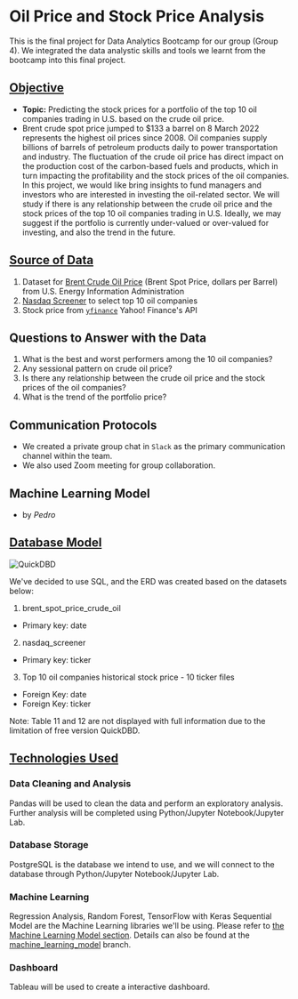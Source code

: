 # Oil Price and Stock Price Analysis

This is the final project for Data Analytics Bootcamp for our group (Group 4). We integrated the data analystic skills and tools we learnt from the bootcamp into this final project.

## [Objective](https://github.com/kobertlam/Oil_Price_and_Stock_Price_Analysis/tree/presentation)

* **Topic:** Predicting the stock prices for a portfolio of the top 10 oil companies trading in U.S. based on the crude oil price.
* Brent crude spot price jumped to $133 a barrel on 8 March 2022 represents the highest oil prices since 2008.  Oil companies supply billions of barrels of petroleum products daily to power transportation and industry.  The fluctuation of the crude oil price has direct impact on the production cost of the carbon-based fuels and products, which in turn impacting the profitability and the stock prices of the oil companies.  In this project, we would like bring insights to fund managers and investors who are interested in investing the oil-related sector.  We will study if there is any relationship between the crude oil price and the stock prices of the top 10 oil companies trading in U.S.  Ideally, we may suggest if the portfolio is currently under-valued or over-valued for investing, and also the trend in the future.
  
## [Source of Data](https://github.com/kobertlam/Oil_Price_and_Stock_Price_Analysis/tree/dataset)

1. Dataset for [Brent Crude Oil Price](https://www.eia.gov/dnav/pet/hist_xls/RBRTEd.xls) (Brent Spot Price, dollars per Barrel) from U.S. Energy Information Administration
2. [Nasdaq Screener](https://www.nasdaq.com/market-activity/stocks/screener) to select top 10 oil companies
3. Stock price from [`yfinance`](https://pypi.org/project/yfinance/) Yahoo! Finance's API 

## Questions to Answer with the Data

1. What is the best and worst performers among the 10 oil companies?
2. Any sessional pattern on crude oil price?
3. Is there any relationship between the crude oil price and the stock prices of the oil companies?
4. What is the trend of the portfolio price?

## Communication Protocols

* We created a private group chat in `Slack` as the primary communication channel within the team.
* We also used Zoom meeting for group collaboration.

## Machine Learning Model

* by *Pedro*

## [Database Model](https://github.com/kobertlam/Oil_Price_and_Stock_Price_Analysis/tree/database)

![QuickDBD](https://user-images.githubusercontent.com/93500353/159140505-adecb2ca-1ac1-481a-97da-a7c9e87b2562.png)

We've decided to use SQL, and the ERD was created based on the datasets below:
1. brent_spot_price_crude_oil
* Primary key: date
2. nasdaq_screener
* Primary key: ticker
3. Top 10 oil companies historical stock price - 10 ticker files
* Foreign Key: date
* Foreign Key: ticker
  
Note: Table 11 and 12 are not displayed with full information due to the limitation of free version QuickDBD.

## [Technologies Used](https://github.com/kobertlam/Oil_Price_and_Stock_Price_Analysis/tree/technologies)

### Data Cleaning and Analysis
Pandas will be used to clean the data and perform an exploratory analysis. Further analysis will be completed using Python/Jupyter Notebook/Jupyter Lab.

### Database Storage
PostgreSQL is the database we intend to use, and we will connect to the database through Python/Jupyter Notebook/Jupyter Lab.

### Machine Learning

Regression Analysis, Random Forest, TensorFlow with Keras Sequential Model are the Machine Learning libraries we'll be using. Please refer to [the Machine Learning Model section](https://github.com/kobertlam/Oil_Price_and_Stock_Price_Analysis#machine-learning-model). Details can also be found at the [machine_learning_model](https://github.com/kobertlam/Oil_Price_and_Stock_Price_Analysis/tree/machine_learning_model) branch. 

### Dashboard
Tableau will be used to create a interactive dashboard. 
